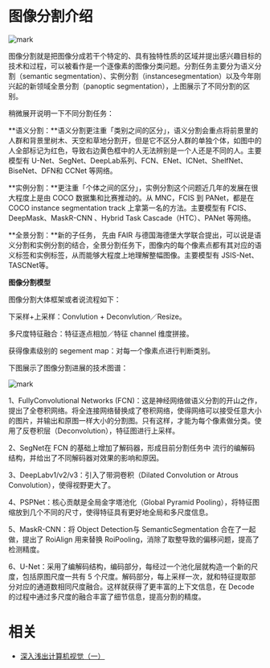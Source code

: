 
# 图像分割介绍

![mark](http://images.iterate.site/blog/image/20190903/sphnGXJQcQac.png?imageslim)


图像分割就是把图像分成若干个特定的、具有独特性质的区域并提出感兴趣目标的技术和过程，可以被看作是一个逐像素的图像分类问题。分割任务主要分为语义分割（semantic segmentation）、实例分割（instancesegmentation）以及今年刚兴起的新领域全景分割（panoptic segmentation），上图展示了不同分割的区别。

稍微展开说明一下不同分割任务：

**语义分割：**语义分割更注重「类别之间的区分」，语义分割会重点将前景里的人群和背景里树木、天空和草地分割开，但是它不区分人群的单独个体，如图中的人全部标记为红色，导致右边黄色框中的人无法辨别是一个人还是不同的人。主要模型有 U-Net、SegNet、DeepLab系列、FCN、ENet、ICNet、ShelfNet、BiseNet、DFN和 CCNet 等网络。

**实例分割：**更注重「个体之间的区分」，实例分割这个问题近几年的发展在很大程度上是由 COCO 数据集和比赛推动的。从 MNC，FCIS 到 PANet，都是在 COCO instance segmentation track 上拿第一名的方法。主要模型有 FCIS、DeepMask、MaskR-CNN 、Hybrid Task Cascade（HTC）、PANet 等网络。

**全景分割：**新的子任务， 先由 FAIR 与德国海德堡大学联合提出，可以说是语义分割和实例分割的结合，全景分割任务下，图像内的每个像素点都有其对应的语义标签和实例标签，从而能够大程度上地理解整幅图像。主要模型有 JSIS-Net、TASCNet等。

**图像分割模型**

图像分割大体框架或者说流程如下：

下采样+上采样：Convlution + Deconvlution／Resize。

多尺度特征融合：特征逐点相加／特征 channel 维度拼接。

获得像素级别的 segement map：对每一个像素点进行判断类别。

下图展示了图像分割进展的技术图谱：

![mark](http://images.iterate.site/blog/image/20190903/iqGGNUa9BBTq.png?imageslim)


1、FullyConvolutional Networks (FCN)：这是神经网络做语义分割的开山之作，提出了全卷积网络。将全连接网络替换成了卷积网络，使得网络可以接受任意大小的图片，并输出和原图一样大小的分割图。只有这样，才能为每个像素做分类。使用了反卷积层（Deconvolution），特征图进行上采样。

2、SegNet在 FCN 的基础上增加了解码器，形成目前分割任务中 流行的编解码结构，并给出了不同解码器对效果的影响和原因。

3、DeepLabv1/v2/v3：引入了带洞卷积（Dilated Convolution or Atrous Convolution），使得视野更大了。

4、PSPNet：核心贡献是全局金字塔池化（Global Pyramid Pooling），将特征图缩放到几个不同的尺寸，使得特征具有更好地全局和多尺度信息。

5、MaskR-CNN：将 Object Detection与 SemanticSegmentation 合在了一起做，提出了 RoiAlign 用来替换 RoiPooling，消除了取整导致的偏移问题，提高了检测精度。

6、U-Net：采用了编解码结构，编码部分，每经过一个池化层就构造一个新的尺度，包括原图尺度一共有 5 个尺度。解码部分，每上采样一次，就和特征提取部分对应的通道数相同尺度融合。这样就获得了更丰富的上下文信息，在 Decode 的过程中通过多尺度的融合丰富了细节信息，提高分割的精度。



# 相关

- [深入浅出计算机视觉（一）](https://juejin.im/post/5d147c526fb9a07ed136e6e6)
